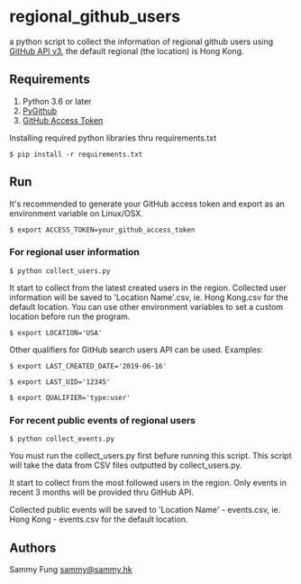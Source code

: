 # regional_github_users

a python script to collect the information of regional github users using [GitHub API v3](https://docs.github.com/en/rest), the default regional (the location) is Hong Kong.

## Requirements

1. Python 3.6 or later
2. [PyGithub](https://github.com/PyGithub/PyGithub)
3. [GitHub Access Token](https://docs.github.com/en/github/authenticating-to-github/creating-a-personal-access-token)

Installing required python libraries thru requirements.txt

```
$ pip install -r requirements.txt
```

## Run

It's recommended to generate your GitHub access token and export as an environment variable on Linux/OSX.

```
$ export ACCESS_TOKEN=your_github_access_token
```

### For regional user information   

```
$ python collect_users.py
```

It start to collect from the latest created users in the region. Collected user information will be saved to 'Location Name'.csv, ie. Hong Kong.csv for the default location. You can use other environment variables to set a custom location before run the program.

```
$ export LOCATION='USA'
```

Other qualifiers for GitHub search users API can be used. Examples:

```
$ export LAST_CREATED_DATE='2019-06-16'

$ export LAST_UID='12345'

$ export QUALIFIER='type:user'
```

### For recent public events of regional users

```
$ python collect_events.py
```

You must run the collect_users.py first befure running this script. This script will take the data from CSV files outputted by collect_users.py. 

It start to collect from the most followed users in the region. Only events in recent 3 months will be provided thru GitHub API. 

Collected public events will be saved to 'Location Name' - events.csv, ie. Hong Kong - events.csv for the default location.

## Authors

Sammy Fung <sammy@sammy.hk>
